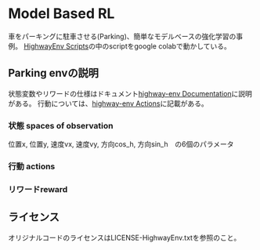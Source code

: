 # Model Based RL

車をパーキングに駐車させる(Parking)、簡単なモデルベースの強化学習の事例。 
[HighwayEnv Scripts](https://github.com/Farama-Foundation/HighwayEnv/tree/master/scripts)の中のscriptをgoogle colabで動かしている。   

## Parking envの説明

状態変数やリワードの仕様はドキュメント[highway-env Documentation](https://highway-env.farama.org/environments/parking/)に説明がある。 行動については、[highway-env Actions](https://highway-env.farama.org/actions/)に記載がある。  

### 状態 spaces of observation 

位置x, 位置y, 速度vx, 速度vy, 方向cos_h, 方向sin_h　の6個のパラメータ    

### 行動 actions    



### リワードreward  




## ライセンス  
  
オリジナルコードのライセンスはLICENSE-HighwayEnv.txtを参照のこと。  





